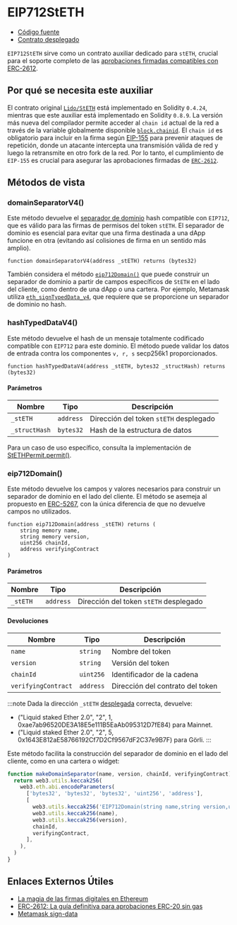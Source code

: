 # EIP712StETH

- [Código fuente](https://github.com/lidofinance/lido-dao/blob/master/contracts/0.8.9/EIP712StETH.sol)
- [Contrato desplegado](https://etherscan.io/address/0x8F73e4C2A6D852bb4ab2A45E6a9CF5715b3228B7)

`EIP712StETH` sirve como un contrato auxiliar dedicado para `stETH`, crucial para el soporte completo de las [aprobaciones firmadas compatibles con ERC-2612](https://eips.ethereum.org/EIPS/eip-2612).

## Por qué se necesita este auxiliar

El contrato original [`Lido/StETH`](/contracts/lido) está implementado en Solidity `0.4.24`, mientras que este auxiliar está implementado en Solidity `0.8.9`. La versión más nueva del compilador permite acceder al `chain id` actual de la red a través de la variable globalmente disponible [`block.chainid`](https://docs.soliditylang.org/en/v0.8.9/units-and-global-variables.html#block-and-transaction-properties). El `chain id` es obligatorio para incluir en la firma según [EIP-155](https://eips.ethereum.org/EIPS/eip-155) para prevenir ataques de repetición, donde un atacante intercepta una transmisión válida de red y luego la retransmite en otro fork de la red. Por lo tanto, el cumplimiento de `EIP-155` es crucial para asegurar las aprobaciones firmadas de [`ERC-2612`](https://eips.ethereum.org/EIPS/eip-2612).

## Métodos de vista

### domainSeparatorV4()

Este método devuelve el [separador de dominio](https://eips.ethereum.org/EIPS/eip-712#definition-of-domainseparator) hash compatible con `EIP712`, que es válido para las firmas de permisos del token `stETH`. El separador de dominio es esencial para evitar que una firma destinada a una dApp funcione en otra (evitando así colisiones de firma en un sentido más amplio).

```sol
function domainSeparatorV4(address _stETH) returns (bytes32)
```

También considera el método [`eip712Domain()`](/contracts/eip712-steth#eip712domain) que puede construir un separador de dominio a partir de campos específicos de `StETH` en el lado del cliente, como dentro de una dApp o una cartera. Por ejemplo, Metamask utiliza [`eth_signTypedData_v4`](https://docs.metamask.io/wallet/how-to/sign-data/#use-eth_signtypeddata_v4), que requiere que se proporcione un separador de dominio no hash.

### hashTypedDataV4()

Este método devuelve el hash de un mensaje totalmente codificado compatible con `EIP712` para este dominio. El método puede validar los datos de entrada contra los componentes `v, r, s` secp256k1 proporcionados.

```sol
function hashTypedDataV4(address _stETH, bytes32 _structHash) returns (bytes32)
```

#### Parámetros

| Nombre        | Tipo      | Descripción                            |
| ------------- | --------- | -------------------------------------- |
| `_stETH`      | `address` | Dirección del token `stETH` desplegado |
| `_structHash` | `bytes32` | Hash de la estructura de datos         |

Para un caso de uso específico, consulta la implementación de [StETHPermit.permit()](https://github.com/lidofinance/lido-dao/blob/master/contracts/0.4.24/StETHPermit.sol#L99-L112).

### eip712Domain()

Este método devuelve los campos y valores necesarios para construir un separador de dominio en el lado del cliente. El método se asemeja al propuesto en [ERC-5267](https://eips.ethereum.org/EIPS/eip-5267), con la única diferencia de que no devuelve campos no utilizados.

```sol
function eip712Domain(address _stETH) returns (
    string memory name,
    string memory version,
    uint256 chainId,
    address verifyingContract
)
```

#### Parámetros

| Nombre   | Tipo      | Descripción                            |
| -------- | --------- | -------------------------------------- |
| `_stETH` | `address` | Dirección del token `stETH` desplegado |

#### Devoluciones

| Nombre              | Tipo      | Descripción                      |
| ------------------- | --------- | -------------------------------- |
| `name`              | `string`  | Nombre del token                 |
| `version`           | `string`  | Versión del token                |
| `chainId`           | `uint256` | Identificador de la cadena       |
| `verifyingContract` | `address` | Dirección del contrato del token |

:::note
Dada la dirección `_stETH` [desplegada](/deployed-contracts) correcta, devuelve:

- ("Liquid staked Ether 2.0", "2", 1, 0xae7ab96520DE3A18E5e111B5EaAb095312D7fE84) para Mainnet.
- ("Liquid staked Ether 2.0", "2", 5, 0x1643E812aE58766192Cf7D2Cf9567dF2C37e9B7F) para Görli.
  :::

Este método facilita la construcción del separador de dominio en el lado del cliente, como en una cartera o widget:

```js
function makeDomainSeparator(name, version, chainId, verifyingContract) {
  return web3.utils.keccak256(
    web3.eth.abi.encodeParameters(
      ['bytes32', 'bytes32', 'bytes32', 'uint256', 'address'],
      [
        web3.utils.keccak256('EIP712Domain(string name,string version,uint256 chainId,address verifyingContract)'),
        web3.utils.keccak256(name),
        web3.utils.keccak256(version),
        chainId,
        verifyingContract,
      ],
    ),
  )
}
```

## Enlaces Externos Útiles

- [La magia de las firmas digitales en Ethereum](https://medium.com/mycrypto/the-magic-of-digital-signatures-on-ethereum-98fe184dc9c7)
- [ERC-2612: La guía definitiva para aprobaciones ERC-20 sin gas](https://medium.com/frak-defi/erc-2612-the-ultimate-guide-to-gasless-erc-20-approvals-2cd32ddee534)
- [Metamask sign-data](https://docs.metamask.io/wallet/how-to/sign-data/#use-eth_signtypeddata_v4)
